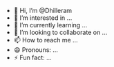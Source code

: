- 👋 Hi, I’m @Dhilleram
- 👀 I’m interested in ...
- 🌱 I’m currently learning ...
- 💞️ I’m looking to collaborate on ...
- 📫 How to reach me ...
- 😄 Pronouns: ...
- ⚡ Fun fact: ...

<!---
Dhilleram/Dhilleram is a ✨ special ✨ repository because its `README.md` (this file) appears on your GitHub profile.
You can click the Preview link to take a look at your changes.
--->
